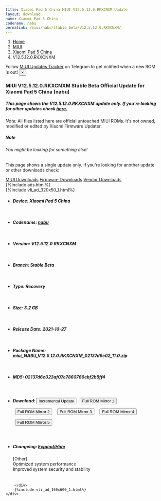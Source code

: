 ```yaml
---
title: Xiaomi Pad 5 China MIUI V12.5.12.0.RKXCNXM Update
layout: download
name: Xiaomi Pad 5 China
codename: nabu
permalink: /miui/nabu/stable beta/V12.5.12.0.RKXCNXM/
---
```

<nav aria-label="breadcrumb">
    <ol class="breadcrumb">
        <li class="breadcrumb-item"><a href="/">Home</a></li>
        <li class="breadcrumb-item"><a href="/miui/">MIUI</a></li>
        <li class="breadcrumb-item"><a href="/miui/nabu/">Xiaomi Pad 5 China</a></li>
        <li class="breadcrumb-item active" aria-current="page">V12.5.12.0.RKXCNXM</li>
    </ol>
</nav>
<div class="alert alert-primary alert-dismissible fade show" role="alert">
    Follow <a href="https://t.me/MIUIUpdatesTracker" class="alert-link">MIUI Updates Tracker</a> on Telegram to get
    notified when a new ROM is out!
    <button type="button" class="close" data-dismiss="alert" aria-label="Close">
        <span aria-hidden="true">&times;</span>
    </button>
</div>
<div class="col-12 mx-auto">
    <h3 class="title bg-light p-2 rounded">MIUI V12.5.12.0.RKXCNXM Stable Beta Official Update for Xiaomi Pad 5 China (nabu)</h3>
    <h5>This page shows the V12.5.12.0.RKXCNXM update only. If you're looking for other updates check
        <a href="/miui/nabu/">here.</a></h5>
    <p><i>Note: </i>All files listed here are official untouched MIUI ROMs.
        It's not owned, modified or edited by Xiaomi Firmware Updater.</p>
    <div class="card">
        <div class="card-body">
            <h5 class="card-title">Note</h5>
            <h6 class="card-subtitle mb-2 text-muted">You might be looking for something else!</h6>
            <p class="card-text">This page shows a single update only.
                If you're looking for another update or other downloads check:</p>
            <a href="/miui/" class="card-link">MIUI Downloads</a>
            <a href="/firmware/" class="card-link">Firmware Downloads</a>
            <a href="/vendor/" class="card-link">Vendor Downloads</a>
        </div>
    </div>
    {%include ads.html%}
    <div class="row justify-content-center">
        <div class="col-10" id="downloads">
                    <div class="card card-body">
            {%include vli_ad_320x50_1.html%}
            <ul class="list-unstyled">
                <li style="padding-bottom: 10px;">
                    <h5><b>Device: </b>Xiaomi Pad 5 China</h5>
                </li>
                <li style="padding-bottom: 10px;">
                    <h5><b>Codename: </b> <a href="/miui/nabu/" target="_blank">nabu</a> </h5>
                </li>
                <li style="padding-bottom: 10px;">
                    <h5><b>Version: </b>V12.5.12.0.RKXCNXM</h5>
                </li>
                <li style="padding-bottom: 10px;">
                    <h5><b>Branch: </b>Stable Beta</h5>
                </li>
                <li style="padding-bottom: 10px;">
                    <h5><b>Type: </b>Recovery</h5>
                </li>
                <li style="padding-bottom: 10px;">
                    <h5><b>Size: </b>3.2 GB</h5>
                </li>
                <li style="padding-bottom: 10px;">
                    <h5><b>Release Date: </b>2021-10-27</h5>
                </li>
                <li style="padding-bottom: 10px;">
                    <h5><b>Package Name: </b><span id="filename" class="text-dark">miui_NABU_V12.5.12.0.RKXCNXM_02137d6c02_11.0.zip</span></h5>
                </li>
                <li style="padding-bottom: 10px;">
                    <h5><b>MD5: </b><span id="md5" class="text-muted">02137d6c023af07e7860766ebf2b5ff4</span></h5>
                </li>
                <li style="padding-bottom: 10px;">
                    <h5><b>Download: </b><button type="button" id="incremental_download" class="btn btn-warning" onclick="window.open('https://bigota.d.miui.com/V12.5.12.0.RKXCNXM/miui-blockota-nabu-V12.5.10.0.RKXCNXM-V12.5.12.0.RKXCNXM-56de1283b9-11.0.zip', '_blank');"><i class="fa fa-download"></i> Incremental Update</button> <button type="button" id="download" class="btn btn-primary" style="margin: 7px;" onclick="window.open('https://cdnorg.d.miui.com/V12.5.12.0.RKXCNXM/miui_NABU_V12.5.12.0.RKXCNXM_02137d6c02_11.0.zip', '_blank');"><i class="fa fa-download"></i> Full ROM Mirror 1</button> <button type="button" id="download" class="btn btn-primary" style="margin: 7px;" onclick="window.open('https://bkt-sgp-miui-ota-update-alisgp.oss-ap-southeast-1.aliyuncs.com/V12.5.12.0.RKXCNXM/miui_NABU_V12.5.12.0.RKXCNXM_02137d6c02_11.0.zip', '_blank');"><i class="fa fa-download"></i> Full ROM Mirror 2</button> <button type="button" id="download" class="btn btn-primary" style="margin: 7px;" onclick="window.open('https://bn.d.miui.com/V12.5.12.0.RKXCNXM/miui_NABU_V12.5.12.0.RKXCNXM_02137d6c02_11.0.zip', '_blank');"><i class="fa fa-download"></i> Full ROM Mirror 3</button> <button type="button" id="download" class="btn btn-primary" style="margin: 7px;" onclick="window.open('https://bigota.d.miui.com/V12.5.12.0.RKXCNXM/miui_NABU_V12.5.12.0.RKXCNXM_02137d6c02_11.0.zip', '_blank');"><i class="fa fa-download"></i> Full ROM Mirror 4</button> <button type="button" id="download" class="btn btn-primary" style="margin: 7px;" onclick="window.open('https://hugeota.d.miui.com/V12.5.12.0.RKXCNXM/miui_NABU_V12.5.12.0.RKXCNXM_02137d6c02_11.0.zip', '_blank');"><i class="fa fa-download"></i> Full ROM Mirror 5</button></h5>
                </li>
                <li style="padding-bottom: 10px;">
                    <h5><b>Changelog: </b><a href="#nabu_1_changelog" data-toggle="collapse" role="button"
                            aria-expanded="false" aria-controls="nabu_1_changelog"> <i class="fa fa-arrow-down"
                                aria-hidden="true"></i> Expand/Hide</a></h5>
                    <div class="collapse" id="nabu_1_changelog">
                        <p id="changelog_text">[Other]<br>Optimized system performance<br>Improved system security and stability</p>
                    </div>
                </li>
            </ul>
        </div>

        </div>
        {%include vli_ad_160x600_1.html%}
    </div>
</div>

